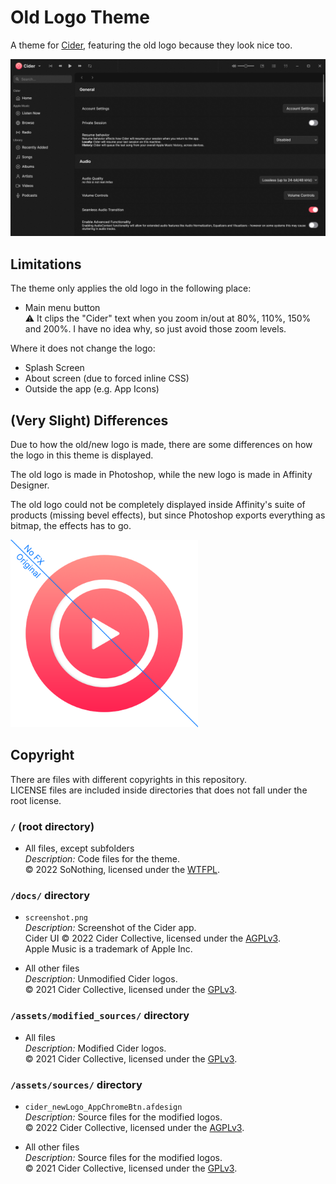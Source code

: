 # Old Logo Theme

A theme for [Cider], featuring the old logo because they look nice too.

![Screenshot of the modified logo inside the Cider interface](https://raw.githubusercontent.com/SoNothingMC/Cider_OldLogoTheme/main/docs/screenshot.png)

## Limitations

The theme only applies the old logo in the following place:

* Main menu button  
⚠ It clips the "Cider" text when you zoom in/out at 80%, 110%, 150% and 200%. I have no idea why, so just avoid those zoom levels.

Where it does not change the logo:

* Splash Screen
* About screen (due to forced inline CSS)
* Outside the app (e.g. App Icons)

## (Very Slight) Differences

Due to how the old/new logo is made, there are some differences on how the logo in this theme is displayed.

The old logo is made in Photoshop, while the new logo is made in Affinity Designer.

The old logo could not be completely displayed inside Affinity's suite of products (missing bevel effects), but since Photoshop exports everything as bitmap, the effects has to go.

<img src="https://raw.githubusercontent.com/SoNothingMC/Cider_OldLogoTheme/main/docs/psd_af_comparison.png" alt="A comparison between the original logo and one without layer effects." width=300px>

## Copyright

There are files with different copyrights in this repository.  
LICENSE files are included inside directories that does not fall under the root license.

### `/` (root directory)

* All files, except subfolders  
*Description:* Code files for the theme.  
© 2022 SoNothing, licensed under the [WTFPL].

### `/docs/` directory

* `screenshot.png`  
*Description:* Screenshot of the Cider app.  
Cider UI © 2022 Cider Collective, licensed under the [AGPLv3].  
Apple Music is a trademark of Apple Inc.

* All other files  
*Description:* Unmodified Cider logos.  
© 2021 Cider Collective, licensed under the [GPLv3].

### `/assets/modified_sources/` directory

* All files  
*Description:* Modified Cider logos.  
© 2021 Cider Collective, licensed under the [GPLv3].

### `/assets/sources/` directory

* `cider_newLogo_AppChromeBtn.afdesign`  
*Description:* Source files for the modified logos.  
© 2022 Cider Collective, licensed under the [AGPLv3].

* All other files  
*Description:* Source files for the modified logos.  
© 2021 Cider Collective, licensed under the [GPLv3].  

[Cider]: https://cider.sh/
[WTFPL]: https://github.com/SoNothingMC/Cider_OldLogoTheme/blob/main/LICENSE/
[AGPLv3]: https://github.com/ciderapp/Cider/blob/2804de5f15824ea13c6f64430f828cb665e1dfe9/LICENSE/
[GPLv3]: https://github.com/ciderapp/Cider/blob/37e9c8276ed2cd38c6a12cb12645bb36ced4a441/LICENSE/
